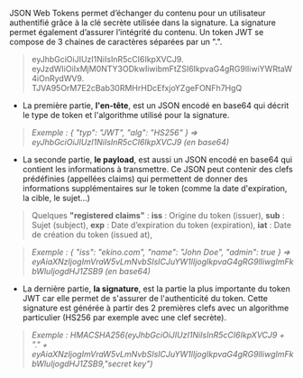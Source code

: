 JSON Web Tokens permet d’échanger du contenu pour un utilisateur authentifié grâce à la clé secrète utilisée dans la signature. La signature permet également d’assurer l’intégrité du contenu.
Un token JWT se compose de 3 chaines de caractères séparées par un ".".

>eyJhbGciOiJIUzI1NiIsInR5cCI6IkpXVCJ9.
>eyJzdWIiOiIxMjM0NTY3ODkwIiwibmFtZSI6IkpvaG4gRG9lIiwiYWRtaW4iOnRydWV9.
>TJVA95OrM7E2cBab30RMHrHDcEfxjoYZgeFONFh7HgQ

* La première partie, **l'en-tête**, est un JSON encodé en base64 qui décrit le type de token et l'algorithme utilisé pour la signature.
>*Exemple : { "typ": "JWT", "alg": "HS256" } ⇒ eyJhbGciOiJIUzI1NiIsInR5cCI6IkpXVCJ9 (en base64)*
* La seconde partie, **le payload**, est aussi un JSON encodé en base64 qui contient les informations à transmettre. Ce JSON peut contenir des clefs prédéfinies (appellées claims) qui permettent de donner des informations supplémentaires sur le token (comme la date d'expiration, la cible, le sujet...)
>Quelques **"registered claims"** : **iss** : Origine du token (issuer), **sub** : Sujet (subject), **exp** : Date d’expiration du token (expiration), **iat** : Date de création du token (issued at),

>*Exemple : { "iss": "ekino.com", "name": "John Doe", "admin": true } ⇒ eyAiaXNzIjogImVraW5vLmNvbSIsICJuYW1lIjogIkpvaG4gRG9lIiwgImFkbWluIjogdHJ1ZSB9 (en base64)*
* La dernière partie, **la signature**, est la partie la plus importante du token JWT car elle permet de s'assurer de l'authenticité du token. Cette signature est générée à partir des 2 premières clefs avec un algorithme particulier (HS256 par exemple avec une clef secrète).
>*Exemple : HMACSHA256(eyJhbGciOiJIUzI1NiIsInR5cCI6IkpXVCJ9 + "." + eyAiaXNzIjogImVraW5vLmNvbSIsICJuYW1lIjogIkpvaG4gRG9lIiwgImFkbWluIjogdHJ1ZSB9,"secret key")*
